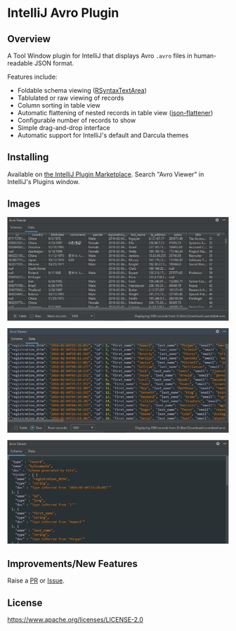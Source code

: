 # IntelliJ Avro Plugin

## Overview

A Tool Window plugin for IntelliJ that displays Avro `.avro` files in human-readable JSON format.

Features include:
 - Foldable schema viewing ([RSyntaxTextArea](https://github.com/bobbylight/RSyntaxTextArea))
 - Tablulated or raw viewing of records
 - Column sorting in table view
 - Automatic flattening of nested records in table view ([json-flattener](https://github.com/wnameless/json-flattener))
 - Configurable number of records to show
 - Simple drag-and-drop interface
 - Automatic support for IntelliJ's default and Darcula themes


## Installing

Available on [the IntelliJ Plugin Marketplace](https://plugins.jetbrains.com/plugin/12281-avro-viewer). Search "Avro Viewer" in IntelliJ's Plugins window.


## Images

![table view](images/table-view.png "Table view")

![raw view](images/raw-view.png "Raw view")

![schema view](images/schema-view.png "Schema view")


## Improvements/New Features

Raise a [PR](https://github.com/benwatson528/intellij-avro-plugin/pulls) or [Issue](https://github.com/benwatson528/intellij-avro-plugin/issues).

## License

https://www.apache.org/licenses/LICENSE-2.0
